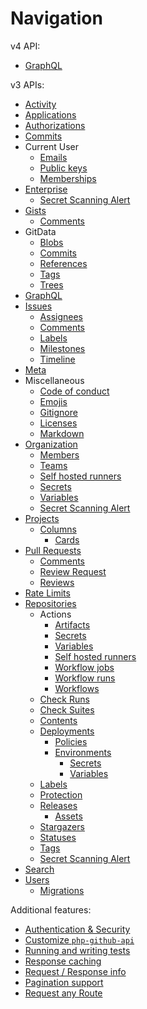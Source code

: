 Navigation
==========

v4 API:
* [GraphQL](graphql.md)

v3 APIs:
* [Activity](activity.md)
* [Applications](apps.md)
* [Authorizations](authorizations.md)
* [Commits](commits.md)
* Current User
  * [Emails](currentuser/emails.md)
  * [Public keys](currentuser/publickeys.md)
  * [Memberships](currentuser/memberships.md)
* [Enterprise](enterprise.md)
  * [Secret Scanning Alert](enterprise/secret-scanning.md)
* [Gists](gists.md)
  * [Comments](gists/comments.md)
* GitData
  * [Blobs](gitdata/blobs.md)
  * [Commits](gitdata/commits.md)
  * [References](gitdata/references.md)
  * [Tags](gitdata/tags.md)
  * [Trees](gitdata/trees.md)
* [GraphQL](graphql.md)
* [Issues](issues.md)
  * [Assignees](issue/assignees.md)
  * [Comments](issue/comments.md)
  * [Labels](issue/labels.md)
  * [Milestones](issue/milestones.md)
  * [Timeline](issue/timeline.md)
* [Meta](meta.md)
* Miscellaneous
  * [Code of conduct](miscellaneous/codeofconduct.md)
  * [Emojis](miscellaneous/emojis.md)
  * [Gitignore](miscellaneous/gitignore.md)
  * [Licenses](miscellaneous/licenses.md)
  * [Markdown](miscellaneous/markdown.md)
* [Organization](organization.md)
  * [Members](organization/members.md)
  * [Teams](organization/teams.md)
  * [Self hosted runners](organization/actions/self_hosted_runners.md)
  * [Secrets](organization/actions/secrets.md)
  * [Variables](organization/actions/variables.md)
  * [Secret Scanning Alert](organization/secret-scanning.md)
* [Projects](project/projects.md)
  * [Columns](project/columns.md)
    * [Cards](project/cards.md)
* [Pull Requests](pull_requests.md)
  * [Comments](pull_request/comments.md)
  * [Review Request](pull_request/review_request.md)
  * [Reviews](pull_request/reviews.md)
* [Rate Limits](rate_limits.md)
* [Repositories](repos.md)
  * Actions
    * [Artifacts](repo/actions/artifacts.md)
    * [Secrets](repo/actions/secrets.md)
    * [Variables](repo/actions/variables.md)
    * [Self hosted runners](repo/actions/self_hosted_runners.md)
    * [Workflow jobs](repo/actions/workflow_jobs.md)
    * [Workflow runs](repo/actions/workflow_runs.md)
    * [Workflows](repo/actions/workflows.md)
  * [Check Runs](repo/check_runs.md)
  * [Check Suites](repo/check_suites.md)
  * [Contents](repo/contents.md)
  * [Deployments](repo/deployments.md)
    * [Policies](repo/deployments/policies.md)
    * [Environments](repo/deployments/environments.md)
        * [Secrets](repo/deployments/environment/secrets.md)
        * [Variables](repo/deployments/environment/variables.md)
  * [Labels](repo/labels.md)
  * [Protection](repo/protection.md)
  * [Releases](repo/releases.md)
    * [Assets](repo/assets.md)
  * [Stargazers](repo/stargazers.md)
  * [Statuses](repo/statuses.md)
  * [Tags](repo/tags.md)
  * [Secret Scanning Alert](repo/secret-scanning.md)
* [Search](search.md)
* [Users](users.md)
  * [Migrations](user/migration.md)

Additional features:

* [Authentication & Security](security.md)
* [Customize `php-github-api`](customize.md)
* [Running and writing tests](testing.md)
* [Response caching](caching.md)
* [Request / Response info](request_response_info.md)
* [Pagination support](result_pager.md)
* [Request any Route](request_any_route.md)
